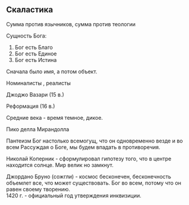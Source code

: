 ## Скаластика

Сумма против язычников, сумма против теологии

Сущность Бога:
1. Бог есть Благо 
2. Бог есть Единое
3. Бог есть Истина

Сначала было имя, а потом объект.

Номиналисты , реалисты

Джоджо Вазари (15 в.) 

Реформация (16 в.)

Средние века - время темное, дикое. 

Пико делла Мирандолла

Пантеизм
Бог настолько всемогущ, что он одновременно везде и во всем
Рассуждая о Боге, мы будем впадать в противоречия.

Николай Коперник - сформулировал гипотезу того, что в центре находится солнце. Мир велик но замкнут. 

Джордано Бруно (сожгли) - космос бесконечен, бесконечность объемлет все, что может существовать. Бог во всем, потому что он равен своему творению.  
1420 г. - официальный год утверждения инквизиции. 


